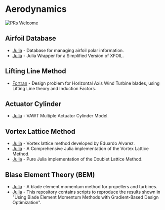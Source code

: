 # Aerodynamics

[![PRs Welcome](https://img.shields.io/badge/PRs-welcome-brightgreen.svg?style=flat-square)](http://makeapullrequest.com)



## Airfoil Database
* [Julia](https://github.com/byuflowlab/AirfoilDatabase.jl) - Database for managing airfoil polar information.
* [Julia](https://github.com/byuflowlab/Xfoil.jl) - Julia Wrapper for a Simplified Version of XFOIL.

## Lifting Line Method
* [Fortran](https://github.com/ogniandantchev/llopt-hawt) - Design problem for Horizontal Axis Wind Turbine blades, using Lifting Line theory and Induction Factors.


## Actuator Cylinder
* [Julia](https://github.com/byuflowlab/vawt-ac) - VAWT Multiple Actuator Cylinder Model.


## Vortex Lattice Method
* [Julia](https://github.com/byuflowlab/FLOWVLM) - Vortex lattice method developed by Eduardo Alvarez.
* [Julia](https://github.com/byuflowlab/VLM.jl) - A Comprehensive Julia implementation of the Vortex Lattice Method.
* [Julia](https://github.com/byuflowlab/DLM.jl) - Pure Julia implementation of the Doublet Lattice Method.


## Blase Element Theory (BEM)
* [Julia](https://github.com/byuflowlab/CCBlade.jl) - A blade element momentum method for propellers and turbines.
* [Julia](https://github.com/byuflowlab/ning2020-bem) - This repository contains scripts to reproduce the results shown in "Using Blade Element Momentum Methods with Gradient-Based Design Optimization".





